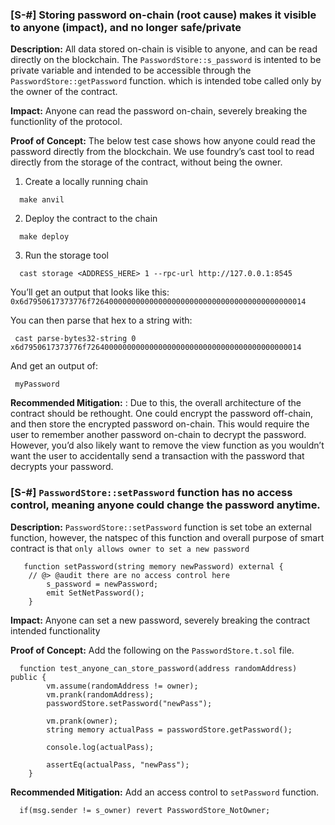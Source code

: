 ### [S-#] Storing password on-chain (root cause) makes it visible to anyone (impact), and no longer safe/private 
 

**Description:** All data stored on-chain is visible to anyone, and can be read directly on the blockchain. The `PasswordStore::s_password` is intented to be private variable and intended to be accessible through the `PasswordStore::getPassword` function. which is intended tobe called only by the owner of the contract.

**Impact:** Anyone can read the password on-chain, severely breaking the functionlity of the protocol.

<!-- here is where u prove to judges/protocol that ur findong is legit/real -->
**Proof of Concept:**
The below test case shows how anyone could read the password directly from the
blockchain. We use foundry’s cast tool to read directly from the storage of the contract, without being
the owner.

1. Create a locally running chain
```shell
  make anvil
```

2. Deploy the contract to the chain
```shell
  make deploy
```

3. Run the storage tool
```shell
  cast storage <ADDRESS_HERE> 1 --rpc-url http://127.0.0.1:8545 
```

You’ll get an output that looks like this:
`0x6d7950617373776f726400000000000000000000000000000000000000000014`

You can then parse that hex to a string with:
```shell
 cast parse-bytes32-string 0
x6d7950617373776f726400000000000000000000000000000000000000000014
```

And get an output of:
```shell
 myPassword
```

**Recommended Mitigation:** : Due to this, the overall architecture of the contract should be rethought.
One could encrypt the password off-chain, and then store the encrypted password on-chain. This
would require the user to remember another password on-chain to decrypt the password. However,
you’d also likely want to remove the view function as you wouldn’t want the user to accidentally send
a transaction with the password that decrypts your password.


### [S-#] `PasswordStore::setPassword` function has no access control, meaning anyone could change the password anytime.

**Description:** `PasswordStore::setPassword` function is set tobe an external function, however, the natspec of this function and overall purpose of smart contract is that `only allows owner to set a new password`
```solidity
   function setPassword(string memory newPassword) external {
    // @> @audit there are no access control here
        s_password = newPassword;
        emit SetNetPassword();
    }
```

**Impact:** Anyone can set a new password, severely breaking the contract intended functionality

**Proof of Concept:** Add the following on the `PasswordStore.t.sol` file.

```solidity
  function test_anyone_can_store_password(address randomAddress) public {
        vm.assume(randomAddress != owner);
        vm.prank(randomAddress);
        passwordStore.setPassword("newPass");

        vm.prank(owner);
        string memory actualPass = passwordStore.getPassword();

        console.log(actualPass);

        assertEq(actualPass, "newPass");
    }
```

**Recommended Mitigation:** Add an access control to `setPassword` function.

```solidity
  if(msg.sender != s_owner) revert PasswordStore_NotOwner;

```